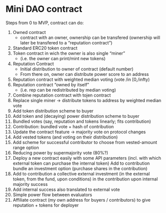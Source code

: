# Mini DAO contract


Steps from 0 to MVP, contract can do:


1. Owned contract 
    * contract with an owner, ownership can be transfered (ownership will later be transfered to a “reputation contract”)
1. Standard ERC20 token contract
1. Token contract in wich the owner is also  single “miner” 
    * (i.e. the owner can print/mint new tokens)
1. Reputation Contract
    * Initial distribution to owner of contract (default number)
    * From there on, owner can distribute power score to an address
1.   Reputation contract with weighted median voting (vote /in [0,/infty) 
1. Reputation contract “owned by itself” 
    * (i.e. rep can be redistributed by median voting)
1. Combine reputation contract with tojen contract 
1. Replace single miner → distribute tokens to address by weighted median vote
1. Add token distribution scheme to buyer
1. Add token and (decaying) power distribution scheme to buyer
1. Bundled votes (say, reputation and tokens linearly; fits contribution)
1. Contribution: bundled vote + hash of contribution
1. Update the contract feature → majority vote on protocol changes 
1. Add vested tokens (and voting on their distribution)
1. Add scheme for successful contributor to choose from vested-amount range option
1.  Reducing power by supermajority vote (80%?)
1. Deploy a new contract easily with some API parameters (incl. with which external token can purchase the internal token)
Add to contribution bundle an investment option (purchase shares in the contribution)
1. Add to contribution a collective external investment (in the external token, from the fund, upon conditions) in the contribution upon internal majority success
1. Add internal success also translated to external vote
1. Simple power flow between evaluators
1. Affiliate contract (my own address for buyers / contributors) to give reputation + tokens for deployer
